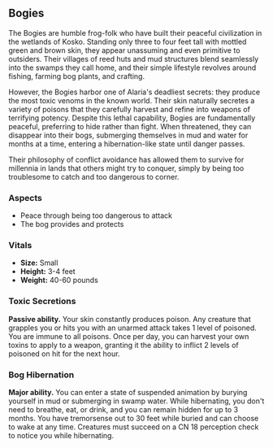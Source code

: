 ## Bogies

The Bogies are humble frog-folk who have built their peaceful civilization in the wetlands of Kosko. Standing only three to four feet tall with mottled green and brown skin, they appear unassuming and even primitive to outsiders. Their villages of reed huts and mud structures blend seamlessly into the swamps they call home, and their simple lifestyle revolves around fishing, farming bog plants, and crafting.

However, the Bogies harbor one of Alaria's deadliest secrets: they produce the most toxic venoms in the known world. Their skin naturally secretes a variety of poisons that they carefully harvest and refine into weapons of terrifying potency. Despite this lethal capability, Bogies are fundamentally peaceful, preferring to hide rather than fight. When threatened, they can disappear into their bogs, submerging themselves in mud and water for months at a time, entering a hibernation-like state until danger passes.

Their philosophy of conflict avoidance has allowed them to survive for millennia in lands that others might try to conquer, simply by being too troublesome to catch and too dangerous to corner.

### Aspects

- Peace through being too dangerous to attack
- The bog provides and protects

### Vitals

- **Size:** Small
- **Height:** 3-4 feet
- **Weight:** 40-60 pounds

### Toxic Secretions

**Passive ability.**
Your skin constantly produces poison. Any creature that grapples you or hits you with an unarmed attack takes 1 level of poisoned. You are immune to all poisons. Once per day, you can harvest your own toxins to apply to a weapon, granting it the ability to inflict 2 levels of poisoned on hit for the next hour.

### Bog Hibernation

**Major ability.**
You can enter a state of suspended animation by burying yourself in mud or submerging in swamp water. While hibernating, you don't need to breathe, eat, or drink, and you can remain hidden for up to 3 months. You have tremorsense out to 30 feet while buried and can choose to wake at any time. Creatures must succeed on a CN 18 perception check to notice you while hibernating.